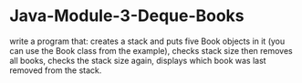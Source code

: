 # Java-Module-3-Deque-Books
write a program that:
creates a stack and puts five Book objects in it (you can use the Book class from the example),
checks stack size
then removes all books,
checks the stack size again,
displays which book was last removed from the stack.
